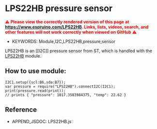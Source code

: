 <!--- Copyright (c) 2018 Gordon Williams. See the file LICENSE for copying permission. -->
LPS22HB pressure sensor
=======================

<span style="color:red">:warning: **Please view the correctly rendered version of this page at https://www.espruino.com/LPS22HB. Links, lists, videos, search, and other features will not work correctly when viewed on GitHub** :warning:</span>

* KEYWORDS: Module,I2C,LPS22HB,pressure,sensor

LPS22HB is an [[I2C]] pressure sensor from ST, which is handled with the [LPS22HB](/modules/LPS22HB.js) module.

How to use module:
------------------

```
I2C1.setup({scl:B6,sda:B7});
var pressure = require("LPS22HB").connectI2C(I2C1);
print(pressure.read(print));
// prints { "pressure": 1017.3583984375, "temp": 22.62 }
```

Reference
---------

* APPEND_JSDOC: LPS22HB.js

